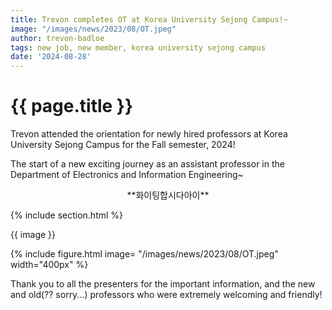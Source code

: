 ```yaml
---
title: Trevon completes OT at Korea University Sejong Campus!~
image: "/images/news/2023/08/OT.jpeg"
author: trevon-badloe
tags: new job, new member, korea university sejong campus
date: '2024-08-28'
---
```


# {{ page.title }}

Trevon attended the orientation for newly hired professors at Korea University Sejong Campus for the Fall semester, 2024!

The start of a new exciting journey as an assistant professor in the Department of Electronics and Information Engineering~

<p style="text-align: center;"> **화이팅합시다아이** </p>

{% include section.html %}

{{ image }}

{%
  include figure.html
  image= "/images/news/2023/08/OT.jpeg"
  width="400px"
%}

Thank you to all the presenters for the important information, and the new and old(?? sorry...) professors who were extremely welcoming and friendly!